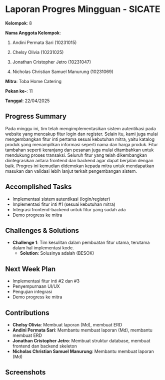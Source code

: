 # Laporan Progres Mingguan - SICATE
**Kelompok**: 8

**Nama Anggota Kelompok**: 
1. Andini Permata Sari (10231015)

2. Chelsy Olivia (10231025)

3. Jonathan Cristopher Jetro (10231047)

4. Nicholas Christian Samuel Manurung (10231069)

**Mitra**: Toba Home Catering

**Pekan ke-**: 11

**Tanggal**: 22/04/2025

## Progress Summary
Pada minggu ini, tim telah mengimplementasikan sistem autentikasi pada website yang mencakup fitur login dan register. Selain itu, kami juga mulai mengembangkan fitur inti pertama sesuai kebutuhan mitra, yaitu katalog produk yang menampilkan informasi seperti nama dan harga produk. Fitur tambahan seperti keranjang dan pesanan juga mulai ditambahkan untuk mendukung proses transaksi. Seluruh fitur yang telah dikembangkan diintegrasikan antara frontend dan backend agar dapat berjalan dengan baik. Progres ini kemudian didemokan kepada mitra untuk mendapatkan masukan dan validasi lebih lanjut terkait pengembangan sistem.


## Accomplished Tasks
- Implementasi sistem autentikasi (login/register)
- Implementasi fitur inti #1 (sesuai kebutuhan mitra)
- Integrasi frontend-backend untuk fitur yang sudah ada
- Demo progress ke mitra

## Challenges & Solutions
- **Challenge 1**: Tim kesulitan dalam pembuatan fitur utama, terutama dalam hal implementasi kode.
  - **Solution**: Solusinya adalah (BESOK)

## Next Week Plan
- Implementasi fitur inti #2 dan #3
- Penyempurnaan UI/UX
- Pengujian integrasi
- Demo progress ke mitra

## Contributions
- **Chelsy Olivia**: Membuat laporan (Md), membuat ERD
- **Andini Permata Sari**: Membantu membuat laporan (Md), membantu membuat ERD
- **Jonathan Cristopher Jetro**: Membuat struktur database, membuat frontend dan backend skeleton
- **Nicholas Christian Samuel Manurung**: Membantu membuat laporan (Md)

## Screenshots
